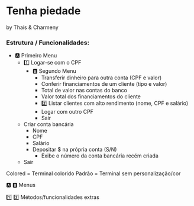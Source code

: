 # Tenha piedade
by Thaís & Charmeny

### Estrutura / Funcionalidades:
* :a: Primeiro Menu
  * :one: Logar-se com o CPF
    * :b: Segundo Menu 
      * Transferir dinheiro para outra conta (CPF e valor)
      * Conferir financiamentos de um cliente (tipo e valor)
      * Total de valor nas contas do banco 
      * Valor total dos financiamentos do cliente
      * :two: Listar clientes com alto rendimento (nome, CPF e salário)
      * Logar com outro CPF
      * Sair
  * Criar conta bancária
    * Nome
    * CPF
    * Salário
    * Depositar $ na própria conta (S/N)
      * Exibe o número da conta bancária recém criada
  * Sair

Colored = Terminal colorido
Padrão = Terminal sem personalização/cor

:a: :b: Menus

:one: :two: Métodos/funcionalidades extras
